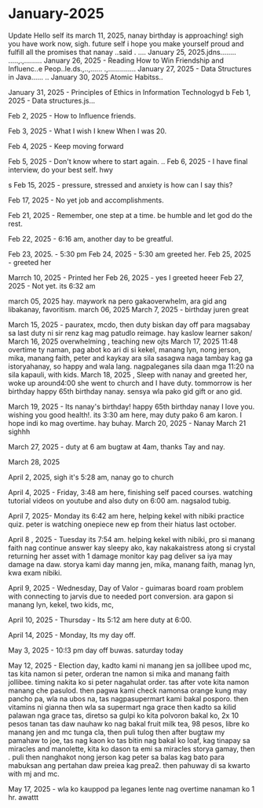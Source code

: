 # January-2025
Update
Hello self its march 11, 2025, nanay birthday is approaching! sigh you have work now, sigh. 
future self i hope you make yourself proud and fulfill all the promises that nanay ..said .
....
January 25, 2025.jdns........
.....,.,.........
January 26, 2025 - Reading How to Win Friendship and Influenc..e Peop..le.ds.,..,......
.,..............
January 27, 2025 - Data Structures in Java......
..
January 30, 2025 Atomic Habitss..

January 31, 2025 - Principles of Ethics in Information Technologyd
b
Feb 1, 2025 - Data structures.js...

Feb 2, 2025 - How to Influence friends.

Feb 3, 2025 - What I wish I knew When I was 20.

Feb 4, 2025 - Keep moving forward

Feb 5, 2025 - Don't know where to start again.
..
Feb 6, 2025 - I have final interview, do your best self. hwy

s
Feb 15, 2025 - pressure, stressed and anxiety is how can I say this?

Feb 17, 2025 - No yet job and accomplishments.

Feb 21, 2025 - Remember, one step at a time. be humble and let god do the rest.

Feb 22, 2025 - 6:16 am, another day to be greatful.

Feb 23, 2025. - 5:30 pm
Feb 24, 2025 - 5:30 am greeted her.
Feb 25, 2025 - greeted her

Marrch 10, 2025 - Printed her
Feb 26, 2025 - yes I greeted heeer
Feb 27, 2025 - Not yet. its 6:32 am 

march 05, 2025  hay. maywork na pero gakaoverwhelm, ara gid ang libakanay, favoritism.
march 06, 2025 
March 7, 2025 - birthday juren great

March 15, 2025 - pauratex, mcdo, then duty biskan day off para magsabay sa last duty ni sir renz kag mag patudlo reimage. hay kaslow learner sakon/
March 16, 2025 overwhelming , teaching new ojts
March 17, 2025 11:48 overtime ty naman, pag abot ko ari di si kekel, manang lyn, nong jerson, mika, manang faith, peter and kaykay ara sila sasagwa naga tambay kag ga istoryahanay, so happy and wala lang. nagpaleganes sila daan mga 11:20 na sila kapauli, with kids.
March 18, 2025 , Sleep with nanay and greeted her, woke up around4:00 she went to church and I have duty. tommorrow is her birthday happy 65th birthday nanay. sensya wla pako gid gift or ano gid.

March 19, 2025 - Its nanay's birthday! happy 65th birthday nanay I love you. wishing you good health!. its 3:30 am here, may duty pako 6 am karon. I hope indi ko mag overtime. hay buhay.
March 20, 2025 - Nanay
March 21 sighhh


March 27, 2025 - duty at 6 am bugtaw at 4am, thanks Tay and nay.

March 28, 2025


April 2, 2025, sigh  it's 5:28 am, nanay go to church

April 4, 2025 - Friday, 3:48 am here, finishing self paced courses. watching tutorial videos on youtube and also duty on 6:00 am. nagsalod tubig.

April 7, 2025- Monday its 6:42 am here, helping kekel with nibiki practice quiz. peter is watching onepiece new ep from their hiatus last october.

April 8 , 2025 - Tuesday its 7:54 am. helping kekel with nibiki, pro si manang faith nag continue answer kay sleepy ako, kay nakakaistress atong si crystal returning her asset with 1 damage monitor kay pag deliver sa iya may damage na daw. storya kami day manng jen, mika, manang faith, manag lyn, kwa exam nibiki.

April 9, 2025 - Wednesday, Day of Valor - guimaras board roam problem with connecting to jarvis due to needed port conversion. ara gapon si  manang lyn, kekel, two kids, mc, 

April 10, 2025 - Thursday - Its 5:12 am here duty at 6:00.

April 14, 2025 - Monday, Its my day off.

May 3, 2025 - 10:!3 pm  day off buwas. saturday today

May 12, 2025 - Election day, kadto kami ni manang jen sa jollibee upod mc, tas kita namon si peter, orderan tne namon si mika and manang faith jollibee. timing nakita ko si peter nagahulat order. tas after vote kita namon manang che pasulod. then pagwa kami check namonsa  orange kung may pancho pa, wla na ubos na, tas nagpasupermart kami bakal posporo. then vitamins ni gianna then wla sa supermart nga grace then kadto sa kilid palawan nga grace tas, diretso sa gulpi ko kita polvoron bakal ko, 2x 10 pesos tanan tas daw nauhaw ko nag bakal fruit milk tea, 98 pesos, libre ko manang jen and mc tunga cla, then puli tulog then after bugtaw my pamahaw to joe, tas nag kaon ko tas bitin nag bakal ko loaf, kag tinapay sa miracles and manolette, kita ko dason ta emi sa miracles storya gamay, then . puli then nanghakot nong jerson kag peter sa balas kag bato para mabuksan ang pertahan daw preiea kag prea2. then pahuway di sa kwarto with mj and mc.

May 17, 2025 - wla ko kauppod pa leganes lente nag overtime nanaman ko 1 hr. awattt 
